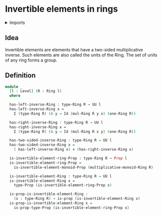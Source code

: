 #  Invertible elements in rings

<details><summary>Imports</summary>
```agda
module ring-theory.invertible-elements-rings where
open import foundation.cartesian-product-types
open import foundation.dependent-pair-types
open import foundation.identity-types
open import foundation.propositions
open import foundation.universe-levels
open import group-theory.invertible-elements-monoids
open import ring-theory.rings
```
</details>

## Idea

Invertible elements are elements that have a two-sided multiplicative inverse. Such elements are also called the units of the Ring. The set of units of any ring forms a group.

## Definition

```agda
module _
  {l : Level} (R : Ring l)
  where

  has-left-inverse-Ring : type-Ring R → UU l
  has-left-inverse-Ring x =
    Σ (type-Ring R) (λ y → Id (mul-Ring R y x) (one-Ring R))

  has-right-inverse-Ring : type-Ring R → UU l
  has-right-inverse-Ring x =
    Σ (type-Ring R) (λ y → Id (mul-Ring R x y) (one-Ring R))

  has-two-sided-inverse-Ring : type-Ring R → UU l
  has-two-sided-inverse-Ring x =
    ( has-left-inverse-Ring x) × (has-right-inverse-Ring x)

  is-invertible-element-ring-Prop : type-Ring R → Prop l
  is-invertible-element-ring-Prop =
    is-invertible-element-monoid-Prop (multiplicative-monoid-Ring R)

  is-invertible-element-Ring : type-Ring R → UU l
  is-invertible-element-Ring x =
    type-Prop (is-invertible-element-ring-Prop x)

  is-prop-is-invertible-element-Ring :
    (x : type-Ring R) → is-prop (is-invertible-element-Ring x)
  is-prop-is-invertible-element-Ring x =
    is-prop-type-Prop (is-invertible-element-ring-Prop x)
```
